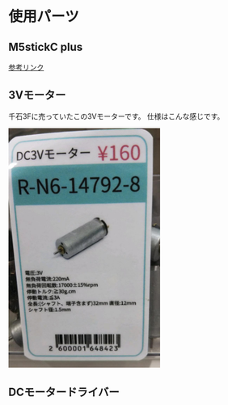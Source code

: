 # 使用パーツ

## M5stickC plus

[参考リンク](https://www.switch-science.com/catalog/6470/)

## 3Vモーター

千石3Fに売っていたこの3Vモーターです。
仕様はこんな感じです。

<img src="/images/3vmotor.jpg" width="300">

## DCモータードライバー

